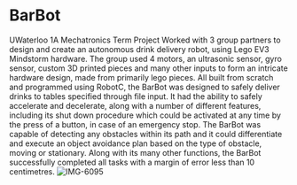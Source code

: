 # BarBot 
UWaterloo 1A Mechatronics Term Project
Worked with 3 group partners to design and create an autonomous drink delivery robot, using Lego EV3 Mindstorm hardware. The group used 4 motors, an ultrasonic sensor, gyro sensor, custom 3D printed pieces and many other inputs to form an intricate hardware design, made from primarily lego pieces. All built from scratch and programmed using RobotC, the BarBot was designed to safely deliver drinks to tables specified through file input. It had the ability to safely accelerate and decelerate, along with a number of different features, including its shut down procedure which could be activated at any time by the press of a button, in case of an emergency stop. The BarBot was capable of detecting any obstacles within its path and it could differentiate and execute an object avoidance plan based on the type of obstacle, moving or stationary. Along with its many other functions, the BarBot successfully completed all tasks with a margin of error less than 10 centimetres.
![IMG-6095](https://user-images.githubusercontent.com/129635550/236042921-3abeb73d-bd10-47e3-b218-b3b30e88feaf.jpg)
